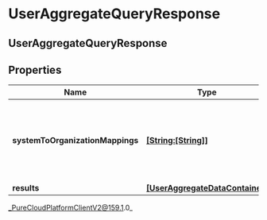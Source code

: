 # UserAggregateQueryResponse

## UserAggregateQueryResponse

## Properties

|Name | Type | Description | Notes|
|------------ | ------------- | ------------- | -------------|
| **systemToOrganizationMappings** | [**[String:[String]]**](StringJSON) | A mapping from system presence to a list of organization presence ids | [optional] |
| **results** | [**[UserAggregateDataContainer]**](UserAggregateDataContainer) |  | [optional] |



_PureCloudPlatformClientV2@159.1.0_

